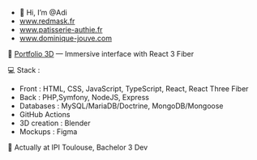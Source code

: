- 👋 Hi, I’m @Adi
- www.redmask.fr
- www.patisserie-authie.fr
- www.dominique-jouve.com

🧪 [Portfolio 3D](https://adrien-quijo.fr) — Immersive interface with React 3 Fiber

💻 Stack :
- Front : HTML, CSS, JavaScript, TypeScript, React, React Three Fiber
- Back : PHP,Symfony, NodeJS, Express
- Databases : MySQL/MariaDB/Doctrine, MongoDB/Mongoose
- GitHub Actions
- 3D creation : Blender
- Mockups : Figma

🌱 Actually at IPI Toulouse, Bachelor 3 Dev





<!---
AdiDevClick/AdiDevClick is a ✨ special ✨ repository because its `README.md` (this file) appears on your GitHub profile.
You can click the Preview link to take a look at your changes.
--->
